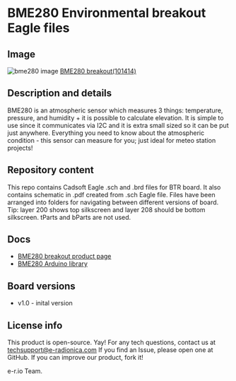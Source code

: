 # BME280 Environmental breakout Eagle files
## Image
![bme280 image](https://e-radionica.com/media/catalog/product/m/k/mkf_6560-2.jpg)
[BME280 breakout(101414)][board]

## Description and details
BME280 is an atmospheric sensor which measures 3 things: temperature, pressure, and humidity + it is possible to calculate elevation. It is simple to use since it communicates via I2C and it is extra small sized so it can be put just anywhere. Everything you need to know about the atmospheric condition - this sensor can measure for you; just ideal for meteo station projects!

## Repository content
This repo contains Cadsoft Eagle .sch and .brd files for BTR board. It also contains schematic in .pdf created from .sch Eagle file. 
Files have been arranged into folders for navigating between different versions of board. 
Tip: layer 200 shows top silkscreen and layer 208 should be bottom silkscreen. tParts and bParts are not used.

## Docs
- [BME280 breakout product page][board]
- [BME280 Arduino library][library]

## Board versions
- v1.0 - inital version

## License info
This product is open-source. Yay!
For any tech questions, contact us at techsupport@e-radionica.com
If you find an Issue, please open one at GitHub. If you can improve our product, fork it!

e-r.io Team.

[board]: https://e-radionica.com/en/bme280-breakout.html
[library]: https://github.com/e-radionicacom/BME280-Arduino-Library